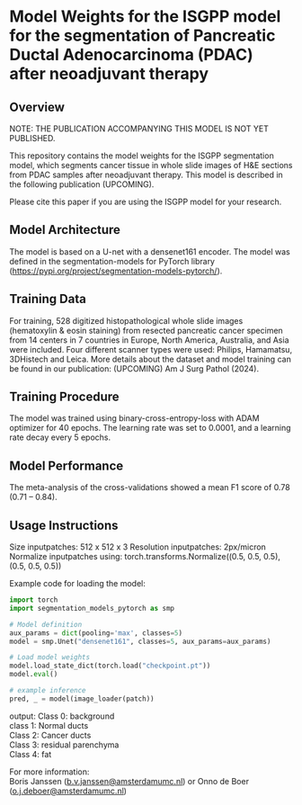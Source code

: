 # Model Weights for the ISGPP model for the segmentation of Pancreatic Ductal Adenocarcinoma (PDAC) after neoadjuvant therapy

## Overview

NOTE: THE PUBLICATION ACCOMPANYING THIS MODEL IS NOT YET PUBLISHED.

This repository contains the model weights for the ISGPP segmentation model, which segments cancer tissue in whole slide images of H&E sections from PDAC samples after neoadjuvant therapy. This model is described in the following publication (UPCOMING).

Please cite this paper if you are using the ISGPP model for your research.

## Model Architecture
The model is based on a U-net with a densenet161 encoder. The model was defined in the segmentation-models for PyTorch library (https://pypi.org/project/segmentation-models-pytorch/).

## Training Data
For training, 528 digitized histopathological whole slide images (hematoxylin & eosin staining) from resected pancreatic cancer specimen from 14 centers in 7 countries in Europe, North America, Australia, and Asia were included. Four different scanner types were used: Philips, Hamamatsu, 3DHistech and Leica. More details about the dataset and model training can be found in our publication: (UPCOMING) Am J Surg Pathol (2024). 

## Training Procedure
The model was trained using binary-cross-entropy-loss with ADAM optimizer for 40 epochs. The learning rate was set to 0.0001, and a learning rate decay every 5 epochs. 

## Model Performance
The meta-analysis of the cross-validations showed a mean F1 score of 0.78 (0.71 – 0.84). 

## Usage Instructions

Size inputpatches: 512 x 512 x 3
Resolution inputpatches: 2px/micron   
Normalize inputpatches using: torch.transforms.Normalize((0.5, 0.5, 0.5), (0.5, 0.5, 0.5))

Example code for loading the model:

```python
import torch
import segmentation_models_pytorch as smp

# Model definition
aux_params = dict(pooling='max', classes=5)
model = smp.Unet("densenet161", classes=5, aux_params=aux_params)

# Load model weights
model.load_state_dict(torch.load("checkpoint.pt"))
model.eval()

# example inference
pred, _ = model(image_loader(patch))


```

output:
Class 0: background <br/>
class 1: Normal ducts <br/>
Class 2: Cancer ducts <br/>
Class 3: residual parenchyma <br/>
Class 4: fat


For more information: <br/>
Boris Janssen (b.v.janssen@amsterdamumc.nl) or Onno de Boer (o.j.deboer@amsterdamumc.nl)
